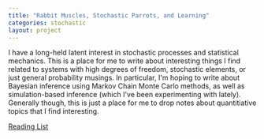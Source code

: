 ```yaml
---
title: "Rabbit Muscles, Stochastic Parrots, and Learning"
categories: stochastic
layout: project
---
```


I have a long-held latent interest in stochastic processes and statistical mechanics. This is a place for me to write about interesting things I find related to systems with high degrees of freedom, stochastic elements, or just general probability musings. In particular, I'm hoping to write about Bayesian inference using Markov Chain Monte Carlo methods, as well as simulation-based inference (which I've been experimenting with lately). Generally though, this is just a place for me to drop notes about quantitiative topics that I find interesting. 

[Reading List](stochastic/reading.html)